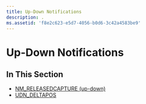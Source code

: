 ```yaml
---
title: Up-Down Notifications
description: .
ms.assetid: 'f8e2c623-e5d7-4056-b0d6-3c42a4583be9'
---
```


# Up-Down Notifications

## In This Section

-   [NM\_RELEASEDCAPTURE (up-down)](nm-releasedcapture-up-down-.md)
-   [UDN\_DELTAPOS](udn-deltapos.md)

 

 




